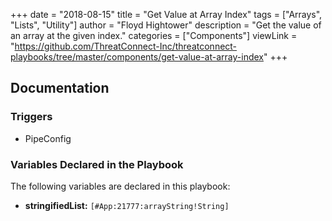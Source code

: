 +++
date = "2018-08-15"
title = "Get Value at Array Index"
tags = ["Arrays", "Lists", "Utility"]
author = "Floyd Hightower"
description = "Get the value of an array at the given index."
categories = ["Components"]
viewLink = "https://github.com/ThreatConnect-Inc/threatconnect-playbooks/tree/master/components/get-value-at-array-index"
+++

## Documentation

### Triggers

- PipeConfig

### Variables Declared in the Playbook

The following variables are declared in this playbook:

- **stringifiedList:** `[#App:21777:arrayString!String]`
